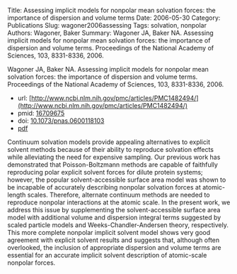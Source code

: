 Title: Assessing implicit models for nonpolar mean solvation forces: the importance of dispersion and volume terms
Date: 2006-05-30
Category: Publications
Slug: wagoner2006assessing
Tags: solvation, nonpolar
Authors: Wagoner, Baker
Summary: Wagoner JA, Baker NA. Assessing implicit models for nonpolar mean solvation forces: the importance of dispersion and volume terms. Proceedings of the National Academy of Sciences, 103, 8331-8336, 2006. 

Wagoner JA, Baker NA. Assessing implicit models for nonpolar mean solvation forces: the importance of dispersion and volume terms. Proceedings of the National Academy of Sciences, 103, 8331-8336, 2006. 

* url: [http://www.ncbi.nlm.nih.gov/pmc/articles/PMC1482494/](http://www.ncbi.nlm.nih.gov/pmc/articles/PMC1482494/)
* pmid: [16709675](16709675)
* doi: [10.1073/pnas.0600118103](10.1073/pnas.0600118103)
* [pdf](http://sobolevnrm.github.io/papers/wagoner2006assessing.pdf)

Continuum solvation models provide appealing alternatives to explicit solvent methods because of their ability to reproduce solvation effects while alleviating the need for expensive sampling. Our previous work has demonstrated that Poisson-Boltzmann methods are capable of faithfully reproducing polar explicit solvent forces for dilute protein systems; however, the popular solvent-accessible surface area model was shown to be incapable of accurately describing nonpolar solvation forces at atomic-length scales. Therefore, alternate continuum methods are needed to reproduce nonpolar interactions at the atomic scale. In the present work, we address this issue by supplementing the solvent-accessible surface area model with additional volume and dispersion integral terms suggested by scaled particle models and Weeks-Chandler-Andersen theory, respectively. This more complete nonpolar implicit solvent model shows very good agreement with explicit solvent results and suggests that, although often overlooked, the inclusion of appropriate dispersion and volume terms are essential for an accurate implicit solvent description of atomic-scale nonpolar forces.
